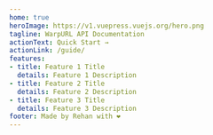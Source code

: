 ```yaml
---
home: true
heroImage: https://v1.vuepress.vuejs.org/hero.png
tagline: WarpURL API Documentation
actionText: Quick Start →
actionLink: /guide/
features:
- title: Feature 1 Title
  details: Feature 1 Description
- title: Feature 2 Title
  details: Feature 2 Description
- title: Feature 3 Title
  details: Feature 3 Description
footer: Made by Rehan with ❤️
---
```

